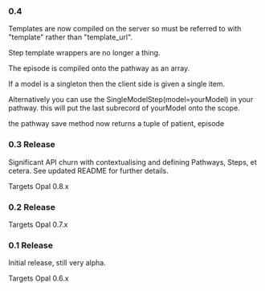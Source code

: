 ### 0.4

Templates are now compiled on the server so must be referred to with "template" rather than "template_url".

Step template wrappers are no longer a thing.

The episode is compiled onto the pathway as an array.

If a model is a singleton then the client side is given a single item.

Alternatively you can use the SingleModelStep(model=yourModel) in your pathway. this will put the last subrecord of yourModel onto the scope.

the pathway save method now returns a tuple of patient, episode


### 0.3 Release

Significant API churn with contextualising and defining Pathways, Steps, et cetera.
See updated README for further details.

Targets Opal 0.8.x

### 0.2 Release

Targets Opal 0.7.x

### 0.1 Release

Initial release, still very alpha.

Targets Opal 0.6.x
